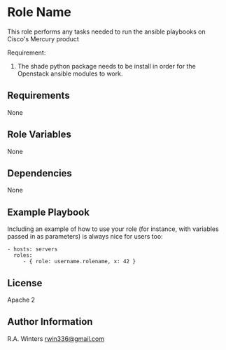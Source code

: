 Role Name
=========

This role performs any tasks needed to run the ansible playbooks on Cisco's Mercury product 

Requirement:
  1. The shade python package needs to be install in order for the Openstack ansible modules to work. 

Requirements
------------

None

Role Variables
--------------

None

Dependencies
------------

None

Example Playbook
----------------

Including an example of how to use your role (for instance, with variables passed in as parameters) is always nice for users too:

    - hosts: servers
      roles:
         - { role: username.rolename, x: 42 }

License
-------

Apache 2


Author Information
------------------

R.A. Winters
rwin336@gmail.com